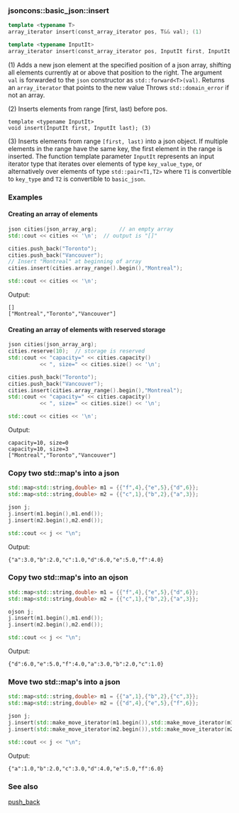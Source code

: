 ### jsoncons::basic_json::insert

```cpp
template <typename T>
array_iterator insert(const_array_iterator pos, T&& val); (1)

template <typename InputIt>
array_iterator insert(const_array_iterator pos, InputIt first, InputIt last); (2)
```
(1) Adds a new json element at the specified position of a json array, shifting all elements currently at or above that position to the right.
The argument `val` is forwarded to the `json` constructor as `std::forward<T>(val)`.
Returns an `array_iterator` that points to the new value
Throws `std::domain_error` if not an array.  

(2) Inserts elements from range [first, last) before pos.

```
template <typename InputIt>
void insert(InputIt first, InputIt last); (3)
```

(3) Inserts elements from range `[first, last)` into a json object. 
    If multiple elements in the range have the same key, the first element in the range is inserted.
    The function template parameter `InputIt` represents an input
    iterator type that iterates over elements of type `key_value_type`,
    or alternatively over elements of type `std::pair<T1,T2>` where `T1` is convertible to `key_type` and `T2` is convertible to `basic_json`. 

### Examples

#### Creating an array of elements 
```cpp
json cities(json_array_arg);       // an empty array
std::cout << cities << '\n';  // output is "[]"

cities.push_back("Toronto");  
cities.push_back("Vancouver");
// Insert "Montreal" at beginning of array
cities.insert(cities.array_range().begin(),"Montreal");  

std::cout << cities << '\n';
```
Output:
```
[]
["Montreal","Toronto","Vancouver"]
```
#### Creating an array of elements with reserved storage 
```cpp
json cities(json_array_arg);  
cities.reserve(10);  // storage is reserved
std::cout << "capacity=" << cities.capacity() 
          << ", size=" << cities.size() << '\n';

cities.push_back("Toronto");  
cities.push_back("Vancouver");
cities.insert(cities.array_range().begin(),"Montreal");
std::cout << "capacity=" << cities.capacity() 
          << ", size=" << cities.size() << '\n';

std::cout << cities << '\n';
```
Output:
```
capacity=10, size=0
capacity=10, size=3
["Montreal","Toronto","Vancouver"]
```

### Copy two std::map's into a json 

```cpp
std::map<std::string,double> m1 = {{"f",4},{"e",5},{"d",6}};
std::map<std::string,double> m2 = {{"c",1},{"b",2},{"a",3}};

json j;
j.insert(m1.begin(),m1.end());
j.insert(m2.begin(),m2.end());

std::cout << j << "\n";
```
Output:
```
{"a":3.0,"b":2.0,"c":1.0,"d":6.0,"e":5.0,"f":4.0}
```

### Copy two std::map's into an ojson 

```cpp
std::map<std::string,double> m1 = {{"f",4},{"e",5},{"d",6}};
std::map<std::string,double> m2 = {{"c",1},{"b",2},{"a",3}};

ojson j;
j.insert(m1.begin(),m1.end());
j.insert(m2.begin(),m2.end());

std::cout << j << "\n";
```
Output:
```
{"d":6.0,"e":5.0,"f":4.0,"a":3.0,"b":2.0,"c":1.0}
```

### Move two std::map's into a json 

```cpp
std::map<std::string,double> m1 = {{"a",1},{"b",2},{"c",3}};
std::map<std::string,double> m2 = {{"d",4},{"e",5},{"f",6}};

json j;
j.insert(std::make_move_iterator(m1.begin()),std::make_move_iterator(m1.end()));
j.insert(std::make_move_iterator(m2.begin()),std::make_move_iterator(m2.end()));

std::cout << j << "\n";
```
Output:
```
{"a":1.0,"b":2.0,"c":3.0,"d":4.0,"e":5.0,"f":6.0}
```

### See also

[push_back](push_back.md)


